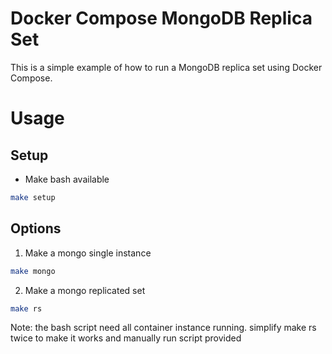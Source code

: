 # Docker Compose MongoDB Replica Set

This is a simple example of how to run a MongoDB replica set using Docker Compose.

# Usage

## Setup
* Make bash available
```bash
make setup
```

## Options
1. Make a mongo single instance
```bash
make mongo
```

2. Make a mongo replicated set
```bash
make rs
```
Note: the bash script need all container instance running. simplify make rs twice to make it works and manually run script provided
